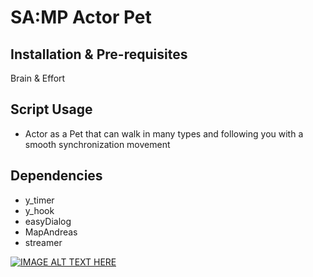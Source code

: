# SA:MP Actor Pet

## Installation & Pre-requisites
Brain & Effort

## Script Usage
- Actor as a Pet that can walk in many types and following you with a smooth synchronization movement

## Dependencies
- y_timer
- y_hook
- easyDialog
- MapAndreas
- streamer

[![IMAGE ALT TEXT HERE](https://media.discordapp.net/attachments/820661679644868608/1012588210976727040/unknown.png?width=1339&height=676)](https://www.youtube.com/watch?v=wsyJSAPDqsE)
